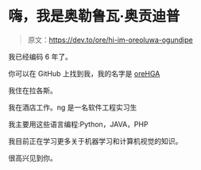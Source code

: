 # 嗨，我是奥勒鲁瓦·奥贡迪普

> 原文：<https://dev.to/ore/hi-im-oreoluwa-ogundipe>

我已经编码 6 年了。

你可以在 GitHub 上找到我，我的名字是 [oreHGA](https://github.com/oreHGA)

我住在拉各斯。

我在酒店工作。ng 是一名软件工程实习生

我主要用这些语言编程:Python，JAVA，PHP

我目前正在学习更多关于机器学习和计算机视觉的知识。

很高兴见到你。